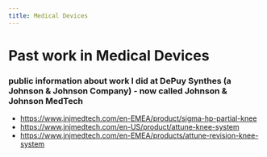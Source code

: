 ```yaml
---
title: Medical Devices
---
```

# Past work in Medical Devices
### public information about work I did at DePuy Synthes (a Johnson & Johnson Company) - now called Johnson & Johnson MedTech
* https://www.jnjmedtech.com/en-EMEA/product/sigma-hp-partial-knee
* https://www.jnjmedtech.com/en-US/product/attune-knee-system
* https://www.jnjmedtech.com/en-EMEA/products/attune-revision-knee-system
